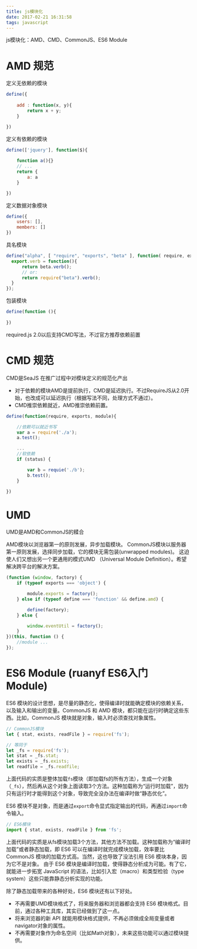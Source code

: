 ```yaml
---
title: js模块化
date: 2017-02-21 16:31:58
tags: javascript
---
```


js模块化：AMD、CMD、CommonJS、ES6 Module

<!--more-->

# AMD 规范

定义无依赖的模块

```javascript
define({
	
	add : function(x, y){
		return x + y;
	} 

})
```

定义有依赖的模块

```javascript
define(['jquery'], function($){
	
	function a(){}
	// ...
	return {
		a: a
	}

})
```

定义数据对象模块

```javascript
define({
	users: [],
	members: []
})
```

具名模块

```javascript
define("alpha", [ "require", "exports", "beta" ], function( require, exports, beta ){
  export.verb = function(){
      return beta.verb();
      // or:
      return require("beta").verb();
  }
});
```

包装模块

```javascript
define(function (){
	
})
```


required.js 2.0以后支持CMD写法，不过官方推荐依赖前置

# CMD 规范

CMD是SeaJS 在推广过程中对模块定义的规范化产出

* 对于依赖的模块AMD是提前执行，CMD是延迟执行。不过RequireJS从2.0开始，也改成可以延迟执行（根据写法不同，处理方式不通过）。
* CMD推崇依赖就近，AMD推崇依赖前置。

```javascript
define(function(require, exports, module){

    //依赖可以就近书写
    var a = require('./a');
    a.test();

    ...
    //软依赖
    if (status) {

        var b = requie('./b');
        b.test();
    }

})
```

# UMD

UMD是AMD和CommonJS的糅合

AMD模块以浏览器第一的原则发展，异步加载模块。
CommonJS模块以服务器第一原则发展，选择同步加载，它的模块无需包装(unwrapped modules)。
这迫使人们又想出另一个更通用的模式UMD （Universal Module Definition）。希望解决跨平台的解决方案。

```javascript
(function (window, factory) {
    if (typeof exports === 'object') {

        module.exports = factory();
    } else if (typeof define === 'function' && define.amd) {

        define(factory);
    } else {

        window.eventUtil = factory();
    }
})(this, function () {
    //module ...
});
```

# ES6 Module (ruanyf ES6入门 Module)

ES6 模块的设计思想，是尽量的静态化，使得编译时就能确定模块的依赖关系，以及输入和输出的变量。CommonJS 和 AMD 模块，都只能在运行时确定这些东西。比如，CommonJS 模块就是对象，输入时必须查找对象属性。

```javascript
// CommonJS模块
let { stat, exists, readFile } = require('fs');

// 等同于
let _fs = require('fs');
let stat = _fs.stat;
let exists = _fs.exists;
let readfile = _fs.readfile;
```

上面代码的实质是整体加载`fs`模块（即加载fs的所有方法），生成一个对象（`_fs`），然后再从这个对象上面读取3个方法。这种加载称为“运行时加载”，因为只有运行时才能得到这个对象，导致完全没办法在编译时做“静态优化”。

ES6 模块不是对象，而是通过`export`命令显式指定输出的代码，再通过`import`命令输入。

```javascript
// ES6模块
import { stat, exists, readFile } from 'fs';
```

上面代码的实质是从fs模块加载3个方法，其他方法不加载。这种加载称为“编译时加载”或者静态加载，即 ES6 可以在编译时就完成模块加载，效率要比 CommonJS 模块的加载方式高。当然，这也导致了没法引用 ES6 模块本身，因为它不是对象。
由于 ES6 模块是编译时加载，使得静态分析成为可能。有了它，就能进一步拓宽 JavaScript 的语法，比如引入宏（macro）和类型检验（type system）这些只能靠静态分析实现的功能。

除了静态加载带来的各种好处，ES6 模块还有以下好处。

* 不再需要UMD模块格式了，将来服务器和浏览器都会支持 ES6 模块格式。目前，通过各种工具库，其实已经做到了这一点。
* 将来浏览器的新 API 就能用模块格式提供，不再必须做成全局变量或者navigator对象的属性。
* 不再需要对象作为命名空间（比如Math对象），未来这些功能可以通过模块提供。


















